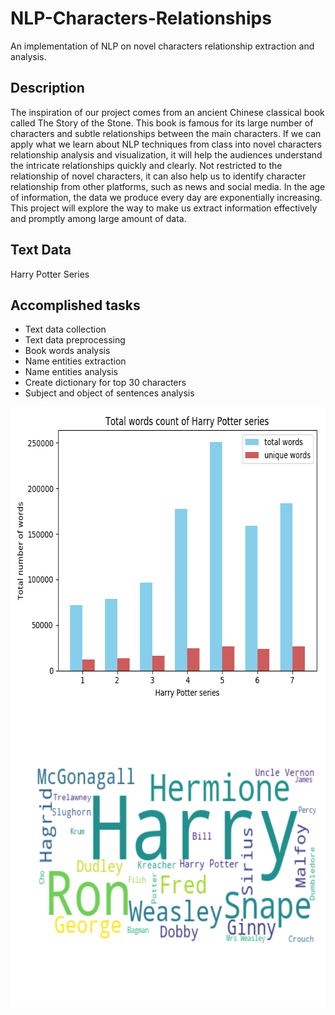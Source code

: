 # NLP-Characters-Relationships

An implementation of NLP on novel characters relationship extraction and analysis.

## Description
The inspiration of our project comes from an ancient Chinese classical book called The Story of the Stone. This book is famous for its large number of characters and subtle relationships between the main characters. If we can apply what we learn about NLP techniques from class into novel characters relationship analysis and visualization, it will help the audiences understand the intricate relationships quickly and clearly. Not restricted to the relationship of novel characters, it can also help us to identify character relationship from other platforms, such as news and social media. In the age of information, the data we produce every day are exponentially increasing. This project will explore the way to make us extract information effectively and promptly among large amount of data.

## Text Data
Harry Potter Series

## Accomplished tasks
* Text data collection
* Text data preprocessing
* Book words analysis
* Name entities extraction
* Name entities analysis 
* Create dictionary for top 30 characters 
* Subject and object of sentences analysis

<div align="center">
<img src="https://github.com/isthatyoung/NLP-Characters-Relationships/blob/master/images/figure1.png" width = "640" height = "480" align=center />
</div> 

<div align="center">
<img src="https://github.com/isthatyoung/NLP-Characters-Relationships/blob/master/images/figure2.png" width = "640" height = "480" align=center />
</div> 
